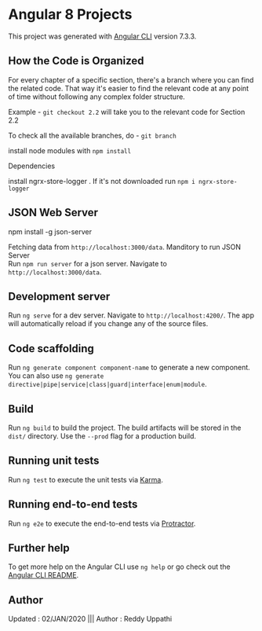 # Angular 8 Projects

This project was generated with [Angular CLI](https://github.com/angular/angular-cli) version 7.3.3.

## How the Code is Organized

For every chapter of a specific section, there's a branch where you can find
the related code. That way it's easier to find the relevant code at any point
of time without following any complex folder structure.

Example - `git checkout 2.2` will take you to the relevant code for Section 2.2

To check all the available branches, do - `git branch`

install node modules with  `npm install`

Dependencies 

install ngrx-store-logger . If it's not downloaded run `npm i ngrx-store-logger`

## JSON Web Server

npm install -g json-server

Fetching data from   `http://localhost:3000/data`. Manditory to run JSON Server  
Run `npm run server` for a json server. Navigate to `http://localhost:3000/data`. 



## Development server

Run `ng serve` for a dev server. Navigate to `http://localhost:4200/`. The app will automatically reload if you change any of the source files.

## Code scaffolding

Run `ng generate component component-name` to generate a new component. You can also use `ng generate directive|pipe|service|class|guard|interface|enum|module`.

## Build

Run `ng build` to build the project. The build artifacts will be stored in the `dist/` directory. Use the `--prod` flag for a production build.

## Running unit tests

Run `ng test` to execute the unit tests via [Karma](https://karma-runner.github.io).

## Running end-to-end tests

Run `ng e2e` to execute the end-to-end tests via [Protractor](http://www.protractortest.org/).

## Further help

To get more help on the Angular CLI use `ng help` or go check out the [Angular CLI README](https://github.com/angular/angular-cli/blob/master/README.md).

## Author
 Updated : 02/JAN/2020 |||
 Author  : Reddy Uppathi

